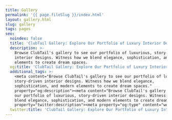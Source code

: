 ```yaml
---
title: Gallery
permalink: '{{ page.fileSlug }}/index.html'
layout: gallery.html
slug: gallery
tags: pages
seo:
  noindex: false
  title: 'ClubTail Gallery: Explore Our Portfolio of Luxury Interior Designs'
  description: >-
    Browse ClubTail's gallery to see our portfolio of luxurious, story-driven
    interior designs. Witness how we blend elegance, sophistication, and modern
    elements to create dream spaces.
  og:title: 'ClubTail Gallery: Explore Our Portfolio of Luxury Interior Designs'
  additional_tags: >-
    <meta content="Browse ClubTail's gallery to see our portfolio of luxurious,
    story-driven interior designs. Witness how we blend elegance,
    sophistication, and modern elements to create dream spaces."
    property="og:description"><meta content="Browse ClubTail's gallery to see
    our portfolio of luxurious, story-driven interior designs. Witness how we
    blend elegance, sophistication, and modern elements to create dream spaces."
    property="twitter:description"><meta property="og:type" content="website">
  twitter:title: 'ClubTail Gallery: Explore Our Portfolio of Luxury Interior Designs'
---
```



